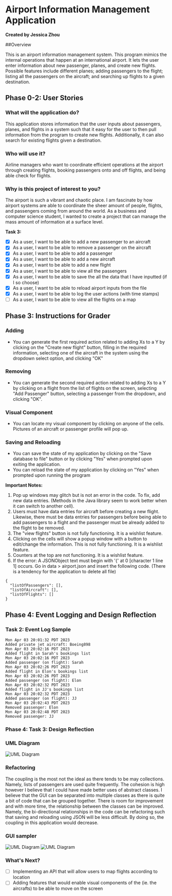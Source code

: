
# Airport Information Management Application
**Created by Jessica Zhou** 

##Overview

This is an airport information management system. This program 
mimics the internal operations that happen at an international 
airport. It lets the user enter information about new passenger, 
planes, and create new flights. Possible features include different 
planes; adding passengers to the flight; listing all the passengers 
on the aircraft; and searching up flights to a given destination. 

## Phase 0-2: User Stories

### What will the application do?
<p>This application stores information that the user inputs about 
passengers, planes, and flights in a system such that it easy for 
the user to then pull information from the program to create new 
flights. Additionally, it can also search for existing flights 
given a destination.</p>

### Who will use it? 
<p>Airline managers who want to coordinate efficient operations at 
the airport through creating flights, booking passengers onto and 
off flights, and being able check for flights.</p>

### Why is this project of interest to you?
<p>The airport is such a vibrant and chaotic place. I am fascinate 
by how airport systems are able to coordinate the sheer amount of 
people, flights, and passengers coming from around the world. As a 
business and computer science student, I wanted to create a project 
that can manage the mass amount of information at a 
surface level.</p>

**Task 3:**

- [x] As a user, I want to be able to add a new passenger to an aircraft
- [x] As a user, I want to be able to remove a passenger on the aircraft
- [x] As a user, I want to be able to add a passenger
- [x] As a user, I want to be able to add a new aircraft
- [x] As a user, I want to be able to add a new flight
- [x] As a user, I want to be able to view all the passengers
- [x] As a user, I want to be able to save the all the data that I have inputted (if I so choose)
- [x] As a user, I want to be able to reload airport inputs from the file
- [x] As a user, I want to be able to log the user actions (with time stamps)
- [ ] As a user, I want to be able to view all the flights on a map

## Phase 3: Instructions for Grader

### Adding
- You can generate the first required action related to adding Xs to a Y by
  clicking on the "Create new flight" button, filling in the required information,
  selecting one of the aircraft in the system using the dropdown select option,
  and clicking "OK"
### Removing
- You can generate the second required action related to adding Xs to a Y by 
  clicking on a flight from the list of flights on the screen, selecting 
  "Add Passenger" button, selecting a passenger from the dropdown, and clicking "OK".
### Visual Component
- You can locate my visual component by clicking on anyone of the cells. Pictures of an 
  aircraft or passenger profile will pop up.
### Saving and Reloading
- You can save the state of my application by clicking on the "Save database to file" 
  button or by clicking "Yes" when prompted upon exiting the application.
- You can reload the state of my application by clicking on "Yes" when prompted upon
  running the program

**Important Notes:**
1. Pop up windows may glitch but is not an error in the code. To fix, add new data entries. 
   (Methods in the Java library seem to work better when it can switch to another cell). 
2. Users must have data entries for aircraft before creating a new flight. Likewise, there must be 
   data entries for passengers before being able to add passengers to a flight and the passenger must
   be already added to the flight to be removed. 
3. The "view flights" button is not fully functioning. It is a wishlist feature.
4. Clicking on the cells will show a popup window with a button to edit/change the information. 
   This is not fully functioning. It is a wishlist feature. 
5. Counters at the top are not functioning. It is a wishlist feature.
6. If the error: A JSONObject text must begin with '{' at 0 [character 1 line 1] occurs. Go in data > airport.json
   and insert the following code. (There is a tendency for the application to delete all file)
```
{
  "listOfPassengers": [],
  "listOfAircraft": [],
  "listOfFlights": []
}
```

## Phase 4: Event Logging and Design Reflection

### Task 2: Event Log Sample
```
Mon Apr 03 20:01:32 PDT 2023
Added private jet aircraft: Boeing898
Mon Apr 03 20:02:16 PDT 2023
Added flight in Sarah's bookings list
Mon Apr 03 20:02:16 PDT 2023
Added passenger (on flight): Sarah
Mon Apr 03 20:02:26 PDT 2023
Added flight in Elon's bookings list
Mon Apr 03 20:02:26 PDT 2023
Added passenger (on flight): Elon
Mon Apr 03 20:02:32 PDT 2023
Added flight in JJ's bookings list
Mon Apr 03 20:02:32 PDT 2023
Added passenger (on flight): JJ
Mon Apr 03 20:02:43 PDT 2023
Removed passenger: Elon
Mon Apr 03 20:02:48 PDT 2023
Removed passenger: JJ
```

### Phase 4: Task 3: Design Reflection

### UML Diagram

![UML Diagram](UML_Design_Diagram.png)

### Refactoring

The coupling is the most not the ideal as there tends to be may collections. Namely, lists of passengers 
are used quite frequently. The cohesion is high however I believe that I could have made better uses of 
abstract classes. I believe that the GUI can be separated into multiple classes as there is quite a bit 
of code that can be grouped together. There is room for improvement and with more time, the relationship 
between the classes can be improved. Namely, the bi-directional relationships in the code can be refactoring
such that saving and reloading using JSON will be less difficult. By doing so, the coupling in this application 
would decrease.

### GUI sampler

![UML Diagram](GUI_Sampler_1.png)
![UML Diagram](GUI_Sampler_2.png)


### What's Next?
- [ ] Implementing an API that will allow users to map flights according to location
- [ ] Adding features that would enable visual components of the (ie. the aircrafts) 
      to be able to move on the screen
